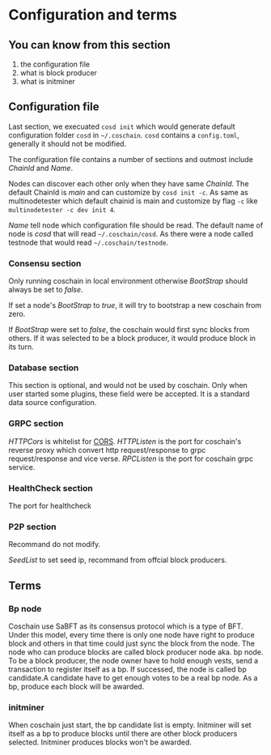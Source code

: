 # Configuration and terms

## You can know from this section

1. the configuration file
2. what is block producer
3. what is initminer

## Configuration file

Last section, we execuated `cosd init` which would generate default configuration folder `cosd` in `~/.coschain`. `cosd` contains a `config.toml`, generally it should not be modified.

The configuration file contains a number of sections and outmost include *ChainId* and *Name*.

Nodes can discover each other only when they have same *ChainId*. The default ChainId is *main* and can customize by `cosd init -c`. As same as multinodetester which default chainid is main and customize by flag `-c` like `multinodetester -c dev init 4`.

*Name* tell node which configuration file should be read. The default name of node is *cosd* that will read `~/.coschain/cosd`. As there were a node called testnode that would read `~/.coschain/testnode`.

### Consensu section

Only running coschain in local environment otherwise *BootStrap* should always be set to *false*.

If set a node's *BootStrap* to *true*, it will try to bootstrap a new coschain from zero. 

If *BootStrap* were set to *false*, the coschain would first sync blocks from others. If it was selected to be a block producer, it would produce block in its turn.

### Database section

This section is optional, and would not be used by coschain. Only when user started some plugins, these field were be accepted. It is a standard data source configuration.

### GRPC section

*HTTPCors* is whitelist for [CORS](https://developer.mozilla.org/en-US/docs/Web/HTTP/CORS).
*HTTPListen* is the port for coschain's reverse proxy which convert http request/response to grpc request/response and vice verse.
*RPCListen* is the port for coschain grpc service.

### HealthCheck section

The port for healthcheck

### P2P section

Recommand do not modify.

*SeedList* to set seed ip, recommand from offcial block producers.

## Terms

### Bp node

Coschain use SaBFT as its consensus protocol which is a type of BFT. Under this model, every time there is only one node have right to produce block and others in that time could just sync the block from the node. The node who can produce blocks are called block producer node aka. bp node. To be a block producer, the node owner have to hold enough vests, send a transaction to register itself as a bp. If successed, the node is called bp candidate.A candidate have to get enough votes to be a real bp node. As a bp, produce each block will be awarded.

### initminer

When coschain just start, the bp candidate list is empty. Initminer will set itself as a bp to produce blocks until there are other block producers selected. Initminer produces blocks won't be awarded.